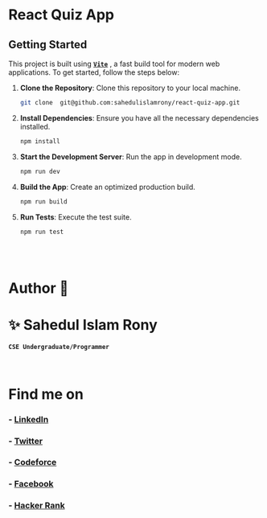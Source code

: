 # React Quiz App

## Getting Started

This project is built using [**`Vite`**](https://vitejs.dev/) , a fast build tool for modern web applications. To get started, follow the steps below:

1. **Clone the Repository**: Clone this repository to your local machine.

   ```sh
   git clone  git@github.com:sahedulislamrony/react-quiz-app.git
   ```

2. **Install Dependencies**: Ensure you have all the necessary dependencies installed.

   ```sh
   npm install
   ```

3. **Start the Development Server**: Run the app in development mode.

   ```sh
   npm run dev
   ```

4. **Build the App**: Create an optimized production build.

   ```sh
   npm run build
   ```

5. **Run Tests**: Execute the test suite.

   ```sh
   npm run test
   ```

   <br />
   <br />

# Author 🤖

# ✨ Sahedul Islam Rony

**`CSE Undergraduate/Programmer`**

<br />

# Find me on

### - [**LinkedIn**](https://www.linkedin.com/in/sahedulislamrony)

### - [**Twitter**](https://x.com/i_am_sahed)

### - [**Codeforce**](https://codeforces.com/profile/sahedulislamrony)

### - [**Facebook**](https://fb.me/sahedulislamFB)

### - [**Hacker Rank**](https://www.hackerrank.com/profile/sahedulislamrony)

